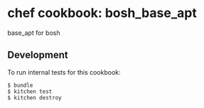 # chef cookbook: bosh_base_apt

base_apt for bosh

## Development

To run internal tests for this cookbook:

```
$ bundle
$ kitchen test
$ kitchen destroy
```
